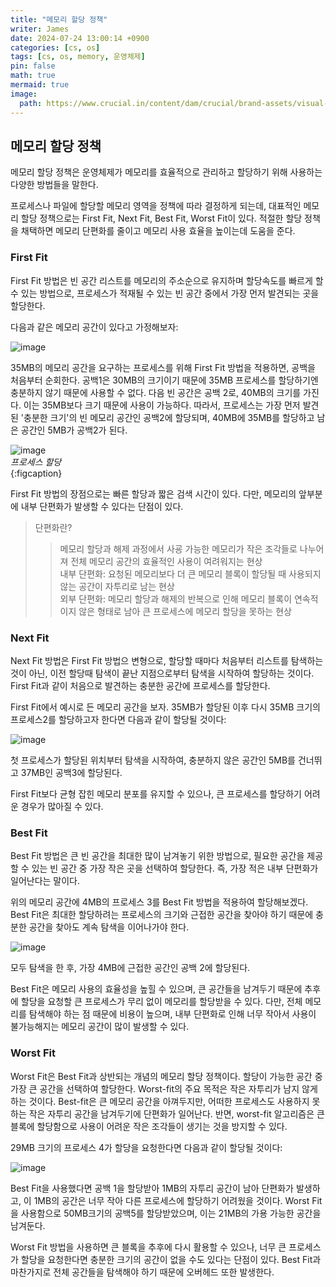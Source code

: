 ```yaml
---
title: "메모리 할당 정책"
writer: James
date: 2024-07-24 13:00:14 +0900
categories: [cs, os]
tags: [cs, os, memory, 운영체제]
pin: false
math: true
mermaid: true
image:
  path: https://www.crucial.in/content/dam/crucial/brand-assets/visual-assets/images/custom-photo/solution-application/crucial-new-technology-ddr4-motherboard.jpg.transform/small-jpg/img.jpg
---
```


## 메모리 할당 정책  

메모리 할당 정책은 운영체제가 메모리를 효율적으로 관리하고 할당하기 위해 사용하는 다양한 방법들을 말한다.  

프로세스나 파일에 할당할 메모리 영역을 정책에 따라 결정하게 되는데, 대표적인 메모리 할당 정책으로는 First Fit, Next Fit, Best Fit, Worst Fit이 있다. 적절한 할당 정책을 채택하면 메모리 단편화를 줄이고 메모리 사용 효율을 높이는데 도움을 준다.  

### First Fit  

First Fit 방법은 빈 공간 리스트를 메모리의 주소순으로 유지하며 할당속도를 빠르게 할 수 있는 방법으로, 프로세스가 적재될 수 있는 빈 공간 중에서 가장 먼저 발견되는 곳을 할당한다.  

다음과 같은 메모리 공간이 있다고 가정해보자:  

![image](https://github.com/user-attachments/assets/3ec4bd63-3af6-43c8-b9a9-0152195e86a1)

35MB의 메모리 공간을 요구하는 프로세스를 위해 First Fit 방법을 적용하면, 공백을 처음부터 순회한다. 공백1은 30MB의 크기이기 때문에 35MB 프로세스를 할당하기엔 충분하지 않기 때문에 사용할 수 없다. 다음 빈 공간은 공백 2로, 40MB의 크기를 가진다. 이는 35MB보다 크기 때문에 사용이 가능하다. 따라서, 프로세스는 가장 먼저 발견된 '충분한 크기'의 빈 메모리 공간인 공백2에 할당되며, 40MB에 35MB를 할당하고 남은 공간인 5MB가 공백2가 된다.  

![image](https://github.com/user-attachments/assets/ebfff84c-dda4-4ae0-ac08-6d1f70293f96)  
*프로세스 할당*  
{:figcaption}  

First Fit 방법의 장점으로는 빠른 할당과 짧은 검색 시간이 있다. 다만, 메모리의 앞부분에 내부 단편화가 발생할 수 있다는 단점이 있다.  

> 단편화란?  
>> 메모리 할당과 해제 과정에서 사굥 가능한 메모리가 작은 조각들로 나누어져 전체 메모리 공간의 효율적인 사용이 여려워지는 현상  
>> 내부 단편화: 요청된 메모리보다 더 큰 메모리 블록이 할당될 때 사용되지 않는 공간이 자투리로 남는 현상  
>> 외부 단편화: 메모리 할당과 해제의 반복으로 인해 메모리 블록이 연속적이지 않은 형태로 남아 큰 프로세스에 메모리 할당을 못하는 현상   

### Next Fit  

Next Fit 방법은 First Fit 방법으 변형으로, 할당할 때마다 처음부터 리스트를 탐색하는 것이 아닌, 이전 할당때 탐색이 끝난 지점으로부터 탐색을 시작하여 할당하는 것이다. First Fit과 같이 처음으로 발견하는 충분한 공간에 프로세스를 할당한다.  

First Fit에서 예시로 든 메모리 공간을 보자. 35MB가 할당된 이후 다시 35MB 크기의 프로세스2를 할당하고자 한다면 다음과 같이 할당될 것이다:  

![image](https://github.com/user-attachments/assets/6c0f02af-25c0-4241-b0a3-1d79cc4e7fdc)  

첫 프로세스가 할당된 위치부터 탐색을 시작하여, 충분하지 않은 공간인 5MB를 건너뛰고 37MB인 공백3에 할당된다.  

First Fit보다 균형 잡힌 메모리 분포를 유지할 수 있으나, 큰 프로세스를 할당하기 어려운 경우가 많아질 수 있다.  

### Best Fit  

Best Fit 방법은 큰 빈 공간을 최대한 많이 남겨놓기 위한 방법으로, 필요한 공간을 제공할 수 있는 빈 공간 중 가장 작은 곳을 선택하여 할당한다. 즉, 가장 적은 내부 단편화가 일어난다는 말이다.  

위의 메모리 공간에 4MB의 프로세스 3를 Best Fit 방법을 적용하여 할당해보겠다. Best Fit은 최대한 할당하려는 프로세스의 크기와 근접한 공간을 찾아야 하기 때문에 충분한 공간을 찾아도 계속 탐색을 이어나가야 한다.  

![image](https://github.com/user-attachments/assets/eeeea5ed-7092-4858-b15a-6d46cc1625ce)  

모두 탐색을 한 후, 가장 4MB에 근접한 공간인 공백 2에 할당된다.  

Best Fit은 메모리 사용의 효율성을 높힐 수 있으며, 큰 공간들을 남겨두기 때문에 추후에 할당을 요청할 큰 프로세스가 무리 없이 메모리를 할당받을 수 있다. 다만, 전체 메모리를 탐색해야 하는 점 때문에 비용이 높으며, 내부 단편화로 인해 너무 작아서 사용이 불가능해지는 메모리 공간이 많이 발생할 수 있다.  

### Worst Fit  

Worst Fit은 Best Fit과 상반되는 개념의 메모리 할당 정책이다. 할당이 가능한 공간 중 가장 큰 공간을 선택하여 할당한다. Worst-fit의 주요 목적은 작은 자투리가 남지 않게 하는 것이다. Best-fit은 큰 메모리 공간을 아껴두지만, 어떠한 프로세스도 사용하지 못하는 작은 자투리 공간을 남겨두기에 단편화가 일어난다. 반면, worst-fit 알고리즘은 큰 블록에 할당함으로 사용이 어려운 작은 조각들이 생기는 것을 방지할 수 있다.  

29MB 크기의 프로세스 4가 할당을 요청한다면 다음과 같이 할당될 것이다:  

![image](https://github.com/user-attachments/assets/c905c626-bf1d-406d-b2d3-77cb73eebce0)  

Best Fit을 사용했다면 공백 1을 할당받아 1MB의 자투리 공간이 남아 단편화가 발생하고, 이 1MB의 공간은 너무 작아 다른 프로세스에 할당하기 어려웠을 것이다. Worst Fit을 사용함으로 50MB크기의 공백5를 할당받았으며, 이는 21MB의 가용 가능한 공간을 남겨둔다.  

Worst Fit 방법을 사용하면 큰 블록을 추후에 다시 활용할 수 있으나, 너무 큰 프로세스가 할당을 요청한다면 충분한 크기의 공간이 없을 수도 있다는 단점이 있다. Best Fit과 마찬가지로 전체 공간들을 탐색해야 하기 때문에 오버헤드 또한 발생한다.  






